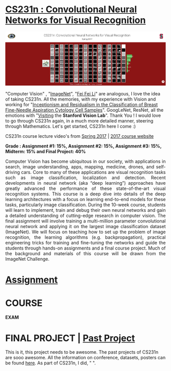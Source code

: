 # [CS231n : Convolutional Neural Networks for Visual Recognition](https://cs231n.github.io/)

<img src="https://github.com/SKKSaikia/CS231n_CNN/blob/master/cs231n.PNG">

"Computer Vision" , "[ImageNet](http://www.image-net.org/)", "[Fei Fei Li](http://vision.stanford.edu/feifeili/)" are analogous, I love the idea of taking CS231n. All the memories, with my experience with Vision and working for "[Inceptionism and Residualism in the Classification of Breast Fine-Needle Aspiration Cytology Cell Samples](https://software.intel.com/en-us/download/inceptionism-and-residualism-in-the-classification-of-breast-fine-needle-aspiration)". GoogLeNet, ResNet, all the emotions with "[Visiting](https://photos.app.goo.gl/s5SDUFTUJnechLea8) the <b>Stanford Vision Lab</b>". Thank You ! I would love to go through CS231n again, in a much more detailed manner, steering through Mathematics. Let's get started, CS231n here I come :)

CS231n course lecture video's from [Spring 2017](https://www.youtube.com/watch?v=vT1JzLTH4G4&list=PL3FW7Lu3i5JvHM8ljYj-zLfQRF3EO8sYv) | [2017 course website](http://cs231n.stanford.edu/2017/)

<b> Grade : Assignment #1: 15%, Assignment #2: 15%, Assignment #3: 15%, Midterm: 15% and Final Project: 40%</b>

<p align="justify">Computer Vision has become ubiquitous in our society, with applications in search, image understanding, apps, mapping, medicine, drones, and self-driving cars. Core to many of these applications are visual recognition tasks such as image classification, localization and detection. Recent developments in neural network (aka “deep learning”) approaches have greatly advanced the performance of these state-of-the-art visual recognition systems. This course is a deep dive into details of the deep learning architectures with a focus on learning end-to-end models for these tasks, particularly image classification. During the 10-week course, students will learn to implement, train and debug their own neural networks and gain a detailed understanding of cutting-edge research in computer vision. The final assignment will involve training a multi-million parameter convolutional neural network and applying it on the largest image classification dataset (ImageNet). We will focus on teaching how to set up the problem of image recognition, the learning algorithms (e.g. backpropagation), practical engineering tricks for training and fine-tuning the networks and guide the students through hands-on assignments and a final course project. Much of the background and materials of this course will be drawn from the ImageNet Challenge. </p>

# [Assignment](http://cs231n.stanford.edu/2017/assignments.html)

# COURSE

#### EXAM

# FINAL PROJECT | [Past Project](http://cs231n.stanford.edu/2017/project.html)

This is it, this project needs to be awesome. The past projects of CS231n are sooo awesome. All the information on conference, datasets, posters can be found [here](http://cs231n.stanford.edu/2017/project.html). As part of CS231n, I did, " ".
